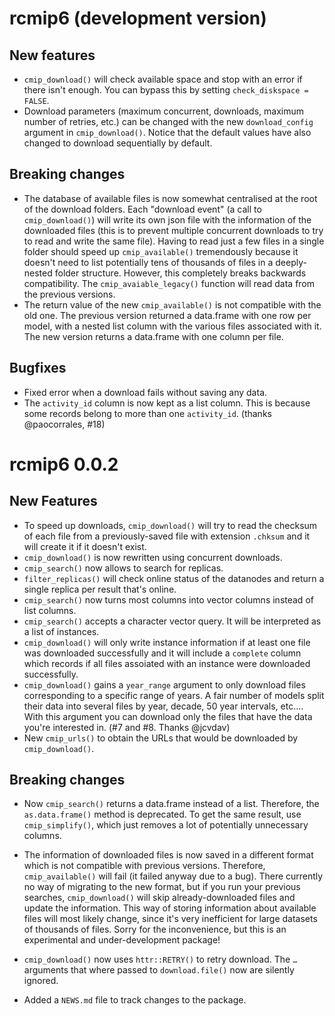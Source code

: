 # rcmip6 (development version)

## New features

-   `cmip_download()` will check available space and stop with an error if there isn't enough. You can bypass this by setting `check_diskspace = FALSE`.
-   Download parameters (maximum concurrent, downloads, maximum number of retries, etc.) can be changed with the new `download_config` argument in `cmip_download()`. Notice that the default values have also changed to download sequentially by default.

## Breaking changes

-   The database of available files is now somewhat centralised at the root of the download folders. Each "download event" (a call to `cmip_download()`) will write its own json file with the information of the downloaded files (this is to prevent multiple concurrent downloads to try to read and write the same file). Having to read just a few files in a single folder should speed up `cmip_available()` tremendously because it doesn't need to list potentially tens of thousands of files in a deeply-nested folder structure. However, this completely breaks backwards compatibility. The `cmip_avaiable_legacy()` function will read data from the previous versions.
-   The return value of the new `cmip_available()` is not compatible with the old one. The previous version returned a data.frame with one row per model, with a nested list column with the various files associated with it. The new version returns a data.frame with one column per file.

## Bugfixes

-   Fixed error when a download fails without saving any data.
-   The `activity_id` column is now kept as a list column. This is because some records belong to more than one `activity_id`. (thanks @paocorrales, #18)

# rcmip6 0.0.2

## New Features

-   To speed up downloads, `cmip_download()` will try to read the checksum of each file from a previously-saved file with extension `.chksum` and it will create it if it doesn't exist.
-   `cmip_download()` is now rewritten using concurrent downloads.
-   `cmip_search()` now allows to search for replicas.
-   `filter_replicas()` will check online status of the datanodes and return a single replica per result that's online.
-   `cmip_search()` now turns most columns into vector columns instead of list columns.
-   `cmip_search()` accepts a character vector query. It will be interpreted as a list of instances.
-   `cmip_download()` will only write instance information if at least one file was downloaded successfully and it will include a `complete` column which records if all files assoiated with an instance were downloaded successfully.
-   `cmip_download()` gains a `year_range` argument to only download files corresponding to a specific range of years. A fair number of models split their data into several files by year, decade, 50 year intervals, etc.... With this argument you can download only the files that have the data you're interested in. (#7 and #8. Thanks @jcvdav)
-   New `cmip_urls()` to obtain the URLs that would be downloaded by `cmip_download()`.

## Breaking changes

-   Now `cmip_search()` returns a data.frame instead of a list.
    Therefore, the `as.data.frame()` method is deprecated.
    To get the same result, use `cmip_simplify()`, which just removes a lot of potentially unnecessary columns.

-   The information of downloaded files is now saved in a different format which is not compatible with previous versions.
    Therefore, `cmip_available()` will fail (it failed anyway due to a bug).
    There currently no way of migrating to the new format, but if you run your previous searches, `cmip_download()` will skip already-downloaded files and update the information.
    This way of storing information about available files will most likely change, since it's very inefficient for large datasets of thousands of files.
    Sorry for the inconvenience, but this is an experimental and under-development package!

-   `cmip_download()` now uses `httr::RETRY()` to retry download.
    The `…` arguments that where passed to `download.file()` now are silently ignored.

-   Added a `NEWS.md` file to track changes to the package.

